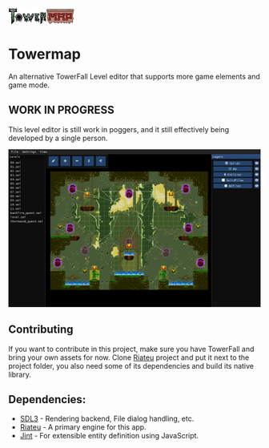 ![towermap-logo](./src/Assets/towermap-logo.png)
# Towermap
An alternative TowerFall Level editor that supports more game elements and game mode.

## WORK IN PROGRESS
This level editor is still work in poggers, and it still effectively being developed by a
single person.

![preview](./images/latestpreview.png)

## Contributing
If you want to contribute in this project, make sure you have TowerFall and bring your own assets for now.
Clone [Riateu](https://github.com/Terria-K/Riateu) project and put it next to the project folder, you also need some of its
dependencies and build its native library.


## Dependencies:
+ [SDL3](https://www.libsdl.org) - Rendering backend, File dialog handling, etc.
+ [Riateu](https://github.com/Terria-K/Riateu) - A primary engine for this app.
+ [Jint](https://github.com/sebastienros/jint) - For extensible entity definition using JavaScript.
